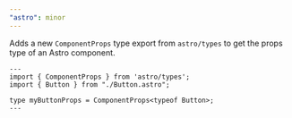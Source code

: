 ```yaml
---
"astro": minor
---
```


Adds a new `ComponentProps` type export from `astro/types` to get the props type of an Astro component.

```astro
---
import { ComponentProps } from 'astro/types';
import { Button } from "./Button.astro";

type myButtonProps = ComponentProps<typeof Button>;
---
```

